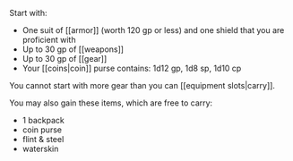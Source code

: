 Start with:

- One suit of [[armor]] (worth 120 gp or less) and one shield that you are proficient with
- Up to 30 gp of [[weapons]]
- Up to 30 gp of [[gear]]
- Your [[coins|coin]] purse contains: 1d12 gp, 1d8 sp, 1d10 cp

You cannot start with more gear than you can [[equipment slots|carry]].

You may also gain these items, which are free to carry:

* 1 backpack
* coin purse
* flint & steel
* waterskin

